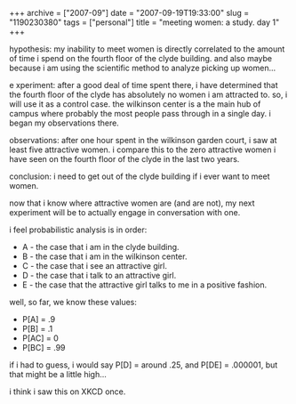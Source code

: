 +++
archive = ["2007-09"]
date = "2007-09-19T19:33:00"
slug = "1190230380"
tags = ["personal"]
title = "meeting women: a study. day 1"
+++

hypothesis: my inability to meet women is directly correlated to the
amount of time i spend on the fourth floor of the clyde building. and also
maybe because i am using the scientific method to analyze picking up
women...

e xperiment: after a good deal of time spent there, i have determined that
the fourth floor of the clyde has absolutely no women i am attracted to.
so, i will use it as a control case. the wilkinson center is a the main
hub of campus where probably the most people pass through in a single day.
i began my observations there.

observations: after one hour spent in the wilkinson garden court, i saw at
least five attractive women. i compare this to the zero attractive women
i have seen on the fourth floor of the clyde in the last two years.

conclusion: i need to get out of the clyde building if i ever want to meet
women.

now that i know where attractive women are (and are not), my next
experiment will be to actually engage in conversation with one.

i feel probabilistic analysis is in order:

- A - the case that i am in the clyde building.
- B - the case that i am in the wilkinson center.
- C - the case that i see an attractive girl.
- D - the case that i talk to an attractive girl.
- E - the case that the attractive girl talks to me in a positive fashion.

well, so far, we know these values:


- P[A] = .9
- P[B] = .1
- P[AC] = 0
- P[BC] = .99

if i had to guess, i would say P[D] = around .25, and P[DE] = .000001, but
that might be a little high...

i think i saw this on XKCD once.

